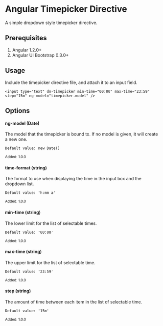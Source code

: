 # Angular Timepicker Directive

A simple dropdown style timepicker directive.

## Prerequisites

1. Angular 1.2.0+
2. Angular UI Bootstrap 0.3.0+
 
## Usage

Include the timepicker directive file, and attach it to an input field.

    <input type="text" dn-timepicker min-time="00:00" max-time="23:59" step="15m" ng-model="timepicker.model" />
    
## Options

#### ng-model (Date)

The model that the timepicker is bound to. If no model is given, it will create a new one.

    Default value: new Date()

<sub>Added: 1.0.0</sub>

#### time-format (string)

The format to use when displaying the time in the input box and the dropdown list.

    Default value: 'h:mm a'

<sub>Added: 1.0.0</sub>

#### min-time (string)

The lower limit for the list of selectable times.

    Default value: '00:00'

<sub>Added: 1.0.0</sub>

#### max-time (string)

The upper limit for the list of selectable time.

    Default value: '23:59'

<sub>Added: 1.0.0</sub>

#### step (string)

The amount of time between each item in the list of selectable time.

    Default value: '15m'

<sub>Added: 1.0.0</sub>
